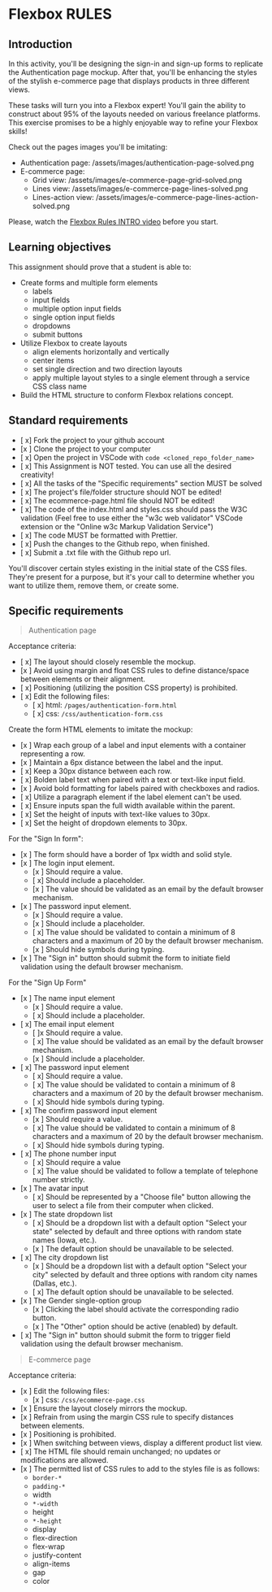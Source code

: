 # Flexbox RULES

## Introduction

In this activity, you'll be designing the sign-in and sign-up forms to replicate the Authentication page mockup. After that, you'll be enhancing the styles of the stylish e-commerce page that displays products in three different views.

These tasks will turn you into a Flexbox expert! You'll gain the ability to construct about 95% of the layouts needed on various freelance platforms. This exercise promises to be a highly enjoyable way to refine your Flexbox skills!

Check out the pages images you'll be imitating:

- Authentication page: /assets/images/authentication-page-solved.png
- E-commerce page:
  - Grid view: /assets/images/e-commerce-page-grid-solved.png
  - Lines view: /assets/images/e-commerce-page-lines-solved.png
  - Lines-action view: /assets/images/e-commerce-page-lines-action-solved.png

Please, watch the [Flexbox Rules INTRO video](https://www.loom.com/share/6bf938c7e4234745970fd83181b585a9?sid=19a5fc8d-b8e0-4d7b-b705-2d638fd2ec63) before you start.

## Learning objectives

This assignment should prove that a student is able to:

- Create forms and multiple form elements
  - labels
  - input fields
  - multiple option input fields
  - single option input fields
  - dropdowns
  - submit buttons
- Utilize Flexbox to create layouts
  - align elements horizontally and vertically
  - center items
  - set single direction and two direction layouts
  - apply multiple layout styles to a single element through a service CSS class name
- Build the HTML structure to conform Flexbox relations concept.

## Standard requirements

- [ x] Fork the project to your github account
- [x ] Clone the project to your computer
- [ x] Open the project in VSCode with `code <cloned_repo_folder_name>`
- [ x] This Assignment is NOT tested. You can use all the desired creativity!
- [ x] All the tasks of the "Specific requirements" section MUST be solved
- [ x] The project's file/folder structure should NOT be edited!
- [ x] The ecommerce-page.html file should NOT be edited!
- [ x] The code of the index.html and styles.css should pass the W3C validation (Feel free to use either the "w3c web validator" VSCode extension or the "Online w3c Markup Validation Service")
- [ x] The code MUST be formatted with Prettier.
- [ x] Push the changes to the Github repo, when finished.
- [ x] Submit a .txt file with the Github repo url.

You'll discover certain styles existing in the initial state of the CSS files. They're present for a purpose, but it's your call to determine whether you want to utilize them, remove them, or create some.

## Specific requirements

> Authentication page

Acceptance criteria:

- [ x] The layout should closely resemble the mockup.
- [x ] Avoid using margin and float CSS rules to define distance/space between elements or their alignment.
- [ x] Positioning (utilizing the position CSS property) is prohibited.
- [ x] Edit the following files:
  - [ x] html: `/pages/authentication-form.html`
  - [ x] css: `/css/authentication-form.css`

Create the form HTML elements to imitate the mockup:

- [x ] Wrap each group of a label and input elements with a container representing a row.
- [x ] Maintain a 6px distance between the label and the input.
- [ x] Keep a 30px distance between each row.
- [ x] Bolden label text when paired with a text or text-like input field.
- [x ] Avoid bold formatting for labels paired with checkboxes and radios.
- [ x] Utilize a paragraph element if the label element can't be used.
- [ x] Ensure inputs span the full width available within the parent.
- [ x] Set the height of inputs with text-like values to 30px.
- [ x] Set the height of dropdown elements to 30px.

For the "Sign In form":

- [x ] The form should have a border of 1px width and solid style.
- [x ] The login input element.
  - [x ] Should require a value.
  - [ x] Should include a placeholder.
  - [x ] The value should be validated as an email by the default browser mechanism.
- [x ] The password input element.
  - [x ] Should require a value.
  - [x ] Should include a placeholder.
  - [ x] The value should be validated to contain a minimum of 8 characters and a maximum of 20 by the default browser mechanism.
  - [x ] Should hide symbols during typing.
- [x ] The "Sign in" button should submit the form to initiate field validation using the default browser mechanism.

For the "Sign Up Form"

- [x ] The name input element
  - [x ] Should require a value.
  - [ x] Should include a placeholder.
- [ x] The email input element
  - [ ]x Should require a value.
  - [ x] The value should be validated as an email by the default browser mechanism.
  - [x ] Should include a placeholder.
- [ x] The password input element
  - [ x] Should require a value.
  - [ x] The value should be validated to contain a minimum of 8 characters and a maximum of 20 by the default browser mechanism.
  - [ x] Should hide symbols during typing.
- [ x] The confirm password input element
  - [x ] Should require a value.
  - [ x] The value should be validated to contain a minimum of 8 characters and a maximum of 20 by the default browser mechanism.
  - [ x] Should hide symbols during typing.
- [ x] The phone number input
  - [ x] Should require a value
  - [ x] The value should be validated to follow a template of telephone number strictly.
- [x ] The avatar input
  - [ x] Should be represented by a "Choose file" button allowing the user to select a file from their computer when clicked.
- [x ] The state dropdown list
  - [ x] Should be a dropdown list with a default option "Select your state" selected by default and three options with random state names (Iowa, etc.).
  - [x ] The default option should be unavailable to be selected.
- [ x] The city dropdown list
  - [x ] Should be a dropdown list with a default option "Select your city" selected by default and three options with random city names (Dallas, etc.).
  - [ x] The default option should be unavailable to be selected.
- [x ] The Gender single-option group
  - [x ] Clicking the label should activate the corresponding radio button.
  - [x ] The "Other" option should be active (enabled) by default.
- [ x] The "Sign in" button should submit the form to trigger field validation using the default browser mechanism.

> E-commerce page

Acceptance criteria:

- [x ] Edit the following files:
  - [x ] css: `/css/ecommerce-page.css`
- [x ] Ensure the layout closely mirrors the mockup.
- [x ] Refrain from using the margin CSS rule to specify distances between elements.
- [x ] Positioning is prohibited.
- [x ] When switching between views, display a different product list view.
- [ x] The HTML file should remain unchanged; no updates or modifications are allowed.
- [x ] The permitted list of CSS rules to add to the styles file is as follows:
  - `border-*`
  - `padding-*`
  - width
  - `*-width`
  - height
  - `*-height`
  - display
  - flex-direction
  - flex-wrap
  - justify-content
  - align-items
  - gap
  - color
